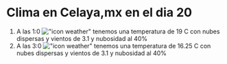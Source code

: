 # Clima en Celaya,mx en el dia 20

1. A las 1:0 !["icon weather"](http://openweathermap.org/img/w/03n.png) tenemos una temperatura de 19 C con nubes dispersas y  vientos de 3.1 y nubosidad al 40%
1. A las 3:0 !["icon weather"](http://openweathermap.org/img/w/03n.png) tenemos una temperatura de 16.25 C con nubes dispersas y  vientos de 3.1 y nubosidad al 40%
